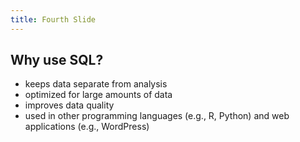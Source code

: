 ```yaml
---
title: Fourth Slide
---
```


## Why use SQL?

<ul>
  <li class="fragment">
    keeps data separate from analysis
  </li>
  <li class="fragment">
    optimized for large amounts of data
  </li>
  <li class="fragment">
    improves data quality
  </li>
  <li class="fragment">
    used in other programming languages (e.g., R, Python) and web applications (e.g., WordPress)
  </li>
</ul>
